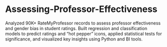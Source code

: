 # Assessing-Professor-Effectiveness
Analyzed 90K+ RateMyProfessor records to assess professor effectiveness and gender bias in student ratings. Built regression and classification models to predict ratings and “hot pepper” icons, applied statistical tests for significance, and visualized key insights using Python and BI tools.
